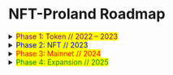 # NFT-Proland Roadmap

<details>

<summary><mark style="color:purple;">Phase 1: Token // 2022 – 2023</mark></summary>

#### Q2 - Q3 2022 – Project Framework

So far, the developers have planned what expectations NFT-Proland will face. At the same time, we chose the right core developers and partners with whom to collaborate and write whitepapers.

#### Q4 2022 – Token Sale

We are selling our tokens in a pre-sale and a public sale. In February 2023, we intend to make the NPL Token available on our first exchange on PancakeSwap for the Public Sale.

#### Q4 2022 – Q1 2023 – Pre–Sale Token

We will sell up to 35% of the total Token supply in pre-sales. Some of the tokens will be made available online. Online distribution will take place on the PinkSale platform, while offline distribution will take place through community roadshows. Offline pre-sale sales have an appealing prize system, known as the Sales Commission. We settle commissions to NPL token holders who bring additional buyers, which begin at 10% and increase based on how many buyers bring their community to buy NPL tokens. The commission is transferred directly to the recipient's wallet in the form of BUSD. This commission system is only in effect until the token supply is exceeded or until we release tokens on PancakeSwap.

#### Q1 2023 – Public Sale Token

We will continue the Public Sale stage by issuing NPL Tokens on PancakeSwap. At this time, we will charge a 5% transaction tax on sales and purchases, with 2% going to system development and the remaining 3% going directly to token holders (who have a minimum of 100 NPL). Every hour, we reward buyers based on the volume of transactions that have occurred. Every NPL Token owner who has received this reward can reap a variety of benefits. We will exclude the Wallet Developer from the hourly Reward System distribution so that token holders can receive the maximum reward results. This incentive is available to all NPL Token holders who conduct transactions on PancakeSwap.

</details>

<details>

<summary><mark style="color:blue;">Phase 2: NFT // 2023</mark></summary>

#### **Q1 2023 – Gatcha System NFT Sales**

We continue to build the Gatcha system NFT platform. By purchasing NPL Tokens during the Pre-sale and Public Sale stages, you can immediately use these tokens to play the Gatcha system and receive NFT, where you can win attractive prizes if you collect all of the images.

#### **Q1 2023 – NFT Staking**

We will introduce the NFT Staking system with the formation of a community of NFT owners in NFT-Proland. NFT owners who join this system will receive a staking reward of 10% per month of the total value of NFT staked over a specified time period. NFT owners who can invite their network to do NFT staking will be able to earn a sales commission starting at 10%.

#### **Q2 2023 – Xhyre NFT Marketplace**

The Xhyre NFT marketplace will be established to allow NFT holdings in NFT-Proland to be exchanged for NFTs with a real estate asset base. Buyers can feel the increase in NFT valuation because every NFT released on Xhyre is an NFT with a real estate asset base, so the NFT value is lower and will never reach zero.

#### **Q2 2023 – Rental Marketplace**s

We will launch a digital rental platform where you will be able to rent all units released on the Xhyre NFT Marketplace. The rental income will be distributed proportionally to all NFT owners each month.

#### **Q2 2023 – Q4 2023 – CEX Release**

NPL tokens will be available on local and international exchanges including CoinGecko, Coin Tiger, Bkex, HOTBIT, BitForex, Indodax, Binance, Mexc, KuCoin, Coinbase, and others. We hope to be able to list NPL Tokens on the top 100 CEX and DEX in the world.

</details>

<details>

<summary><mark style="color:red;">Phase 3: Mainnet // 2024</mark></summary>

Q1 – Integration to Mainnet

Q1 – NFT-Proland game development

Q1 – Payment System

Q2 – Exchanger on Off-shore

Q2 – Launchpad & Smart contracts

Q3 - Supporting Layer 2 Solutions

Q3 – Dex Swaps

Q4 – Mainchain Protocol

Q4 – Public API

Q4 – Staking Pool & Liquidity Pool System

</details>

<details>

<summary><mark style="color:green;">Phase 4: Expansion // 2025</mark></summary>

Q1 – Developing the ecosystem

Q2 – The real estate asset-based Metaverse

Q3 – Business model development with off-shore business partnerships

Q4 – Development of a roadmap for 2026

</details>
